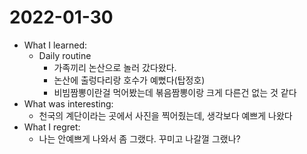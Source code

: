 # 2022-01-30

- What I learned:
  - Daily routine
    - 가족끼리 논산으로 놀러 갔다왔다.
    - 논산에 출렁다리랑 호수가 예뻤다(탑정호)
    - 비빔짬뽕이란걸 먹어봤는데 볶음짬뽕이랑 크게 다른건 없는 것 같다
- What was interesting: 
  - 천국의 계단이라는 곳에서 사진을 찍어줬는데, 생각보다 예쁘게 나왔다
- What I regret: 
  - 나는 안예쁘게 나와서 좀 그랬다. 꾸미고 나갈껄 그랬나?